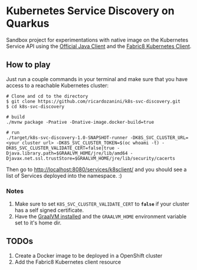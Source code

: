 # Kubernetes Service Discovery on Quarkus

Sandbox project for experimentations with native image on the Kubernetes Service API using the [Official Java Client](https://github.com/kubernetes-client/java) and the [Fabric8 Kubernetes Client](https://github.com/fabric8io/kubernetes-client). 

## How to play

Just run a couple commands in your terminal and make sure that you have access to a reachable Kubernetes cluster: 

```shell
# Clone and cd to the directory
$ git clone https://github.com/ricardozanini/k8s-svc-discovery.git
$ cd k8s-svc-discovery

# build
./mvnw package -Pnative -Dnative-image.docker-build=true

# run
./target/k8s-svc-discovery-1.0-SNAPSHOT-runner -DK8S_SVC_CLUSTER_URL=<your cluster url> -DK8S_SVC_CLUSTER_TOKEN=$(oc whoami -t) -DK8S_SVC_CLUSTER_VALIDATE_CERT=false|true -Djava.library.path=$GRAALVM_HOME/jre/lib/amd64 -Djavax.net.ssl.trustStore=$GRAALVM_HOME/jre/lib/security/cacerts
```

Then go to [http://localhost:8080/services/k8sclient/<yournamespacename>](http://localhost:8080/services/k8sclient/<yournamespacename>) and you should see a list of Services deployed into the namespace. :) 

### Notes

1. Make sure to set `K8S_SVC_CLUSTER_VALIDATE_CERT` to **`false`** if your cluster has a self signed certificate.
2. Have the [GraalVM installed](https://gist.github.com/ricardozanini/fa65e485251913e1467837b1c5a8ed28) and the `GRAALVM_HOME` environment variable set to it's home dir.

## TODOs

1. Create a Docker image to be deployed in a OpenShift cluster
2. Add the Fabric8 Kubernetes client resource
